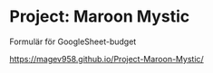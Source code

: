 # Project: Maroon Mystic

Formulär för GoogleSheet-budget

https://magev958.github.io/Project-Maroon-Mystic/
